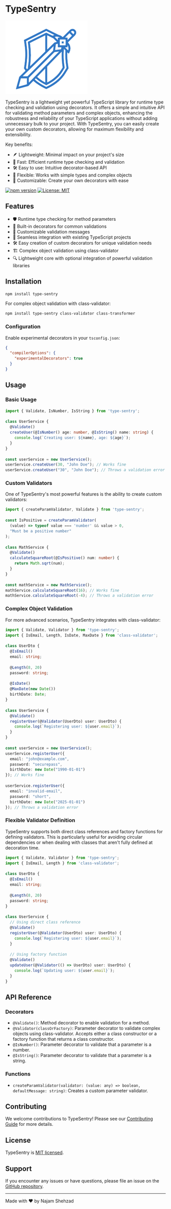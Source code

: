 # TypeSentry

![TypeSentry Logo](assets/img/logo.png)

TypeSentry is a lightweight yet powerful TypeScript library for runtime type checking and validation using decorators. It offers a simple and intuitive API for validating method parameters and complex objects, enhancing the robustness and reliability of your TypeScript applications without adding unnecessary bulk to your project. With TypeSentry, you can easily create your own custom decorators, allowing for maximum flexibility and extensibility.

Key benefits:

- 🪶 Lightweight: Minimal impact on your project's size
- 🚀 Fast: Efficient runtime type checking and validation
- 🛠 Easy to use: Intuitive decorator-based API
- 🔧 Flexible: Works with simple types and complex objects
- 🎨 Customizable: Create your own decorators with ease

[![npm version](https://badge.fury.io/js/type-sentry.svg)](https://badge.fury.io/js/type-sentry)
[![License: MIT](https://img.shields.io/badge/License-MIT-yellow.svg)](https://opensource.org/licenses/MIT)

## Features

- 🛡️ Runtime type checking for method parameters
- 🎨 Built-in decorators for common validations
- 🔧 Customizable validation messages
- 🚀 Seamless integration with existing TypeScript projects
- 🛠️ Easy creation of custom decorators for unique validation needs
- 🏗️ Complex object validation using class-validator
- 🔍 Lightweight core with optional integration of powerful validation libraries

## Installation

```bash
npm install type-sentry
```

For complex object validation with class-validator:

```bash
npm install type-sentry class-validator class-transformer
```

### Configuration

Enable experimental decorators in your `tsconfig.json`:

```json
{
  "compilerOptions": {
    "experimentalDecorators": true
  }
}
```

## Usage

### Basic Usage

```typescript
import { Validate, IsNumber, IsString } from 'type-sentry';

class UserService {
  @Validate()
  createUser(@IsNumber() age: number, @IsString() name: string) {
    console.log(`Creating user: ${name}, age: ${age}`);
  }
}

const userService = new UserService();
userService.createUser(30, "John Doe"); // Works fine
userService.createUser("30", "John Doe"); // Throws a validation error
```

### Custom Validators

One of TypeSentry's most powerful features is the ability to create custom validators:

```typescript
import { createParamValidator, Validate } from 'type-sentry';

const IsPositive = createParamValidator(
  (value) => typeof value === 'number' && value > 0,
  "Must be a positive number"
);

class MathService {
  @Validate()
  calculateSquareRoot(@IsPositive() num: number) {
    return Math.sqrt(num);
  }
}

const mathService = new MathService();
mathService.calculateSquareRoot(16); // Works fine
mathService.calculateSquareRoot(-4); // Throws a validation error
```

### Complex Object Validation

For more advanced scenarios, TypeSentry integrates with class-validator:

```typescript
import { Validate, Validator } from 'type-sentry';
import { IsEmail, Length, IsDate, MaxDate } from 'class-validator';

class UserDto {
  @IsEmail()
  email: string;

  @Length(8, 20)
  password: string;

  @IsDate()
  @MaxDate(new Date())
  birthDate: Date;
}

class UserService {
  @Validate()
  registerUser(@Validator(UserDto) user: UserDto) {
    console.log(`Registering user: ${user.email}`);
  }
}

const userService = new UserService();
userService.registerUser({
  email: "john@example.com",
  password: "securepass",
  birthDate: new Date("1990-01-01")
}); // Works fine

userService.registerUser({
  email: "invalid-email",
  password: "short",
  birthDate: new Date("2025-01-01")
}); // Throws a validation error
```

### Flexible Validator Definition

TypeSentry supports both direct class references and factory functions for defining validators. This is particularly useful for avoiding circular dependencies or when dealing with classes that aren't fully defined at decoration time.

```typescript
import { Validate, Validator } from 'type-sentry';
import { IsEmail, Length } from 'class-validator';

class UserDto {
  @IsEmail()
  email: string;

  @Length(8, 20)
  password: string;
}

class UserService {
  // Using direct class reference
  @Validate()
  registerUser(@Validator(UserDto) user: UserDto) {
    console.log(`Registering user: ${user.email}`);
  }

  // Using factory function
  @Validate()
  updateUser(@Validator(() => UserDto) user: UserDto) {
    console.log(`Updating user: ${user.email}`);
  }
}
```

## API Reference

### Decorators

- `@Validate()`: Method decorator to enable validation for a method.
- `@Validator(classOrFactory)`: Parameter decorator to validate complex objects using class-validator. Accepts either a class constructor or a factory function that returns a class constructor.
- `@IsNumber()`: Parameter decorator to validate that a parameter is a number.
- `@IsString()`: Parameter decorator to validate that a parameter is a string.

### Functions

- `createParamValidator(validator: (value: any) => boolean, defaultMessage: string)`: Creates a custom parameter validator.

## Contributing

We welcome contributions to TypeSentry! Please see our [Contributing Guide](CONTRIBUTING.md) for more details.

## License

TypeSentry is [MIT licensed](LICENSE).

## Support

If you encounter any issues or have questions, please file an issue on the [GitHub repository](https://github.com/NajamShehzad/type-sentry/issues).

---

Made with ❤️ by Najam Shehzad